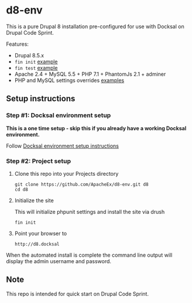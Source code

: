 # d8-env
This is a pure Drupal 8 installation pre-configured for use with Docksal on Drupal Code Sprint.

Features:

- Drupal 8.5.x
- `fin init` [example](.docksal/commands/init)
- `fin test` [example](.docksal/commands/test)
- Apache 2.4 + MySQL 5.5 + PHP 7.1 + PhantomJs 2.1 + adminer
- PHP and MySQL settings overrides [examples](.docksal/etc)

## Setup instructions

### Step #1: Docksal environment setup

**This is a one time setup - skip this if you already have a working Docksal environment.**  

Follow [Docksal environment setup instructions](https://docs.docksal.io/en/master/getting-started/env-setup)

### Step #2: Project setup

1. Clone this repo into your Projects directory

    ```
    git clone https://github.com/ApacheEx/d8-env.git d8
    cd d8
    ```

2. Initialize the site

    This will initialize phpunit settings and install the site via drush

    ```
    fin init
    ```

3. Point your browser to

    ```
    http://d8.docksal
    ```

When the automated install is complete the command line output will display the admin username and password.


## Note

This repo is intended for quick start on Drupal Code Sprint.
